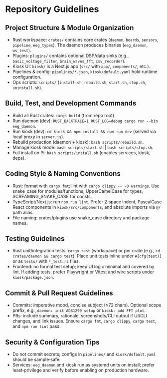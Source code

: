 # Repository Guidelines

## Project Structure & Module Organization
- Rust workspace: `crates/` contains core crates (`daemon`, `boards`, `sensors`, `pipeline`, `eeg_types`). The daemon produces binaries (`eeg_daemon`, `ws_test`).
- Plugins: `plugins/` contains optional DSP/data sinks (e.g., `basic_voltage_filter`, `brain_waves_fft`, `csv_recorder`).
- Kiosk UI: `kiosk/` is a Next.js app (`src/` with `app/`, `components/`, etc.).
- Pipelines & config: `pipelines/*.json`, `kiosk/default.yaml` hold runtime configuration.
- Ops scripts: `scripts/` (`install.sh`, `rebuild.sh`, `start.sh`, `stop.sh`, `uninstall.sh`).

## Build, Test, and Development Commands
- Build all Rust crates: `cargo build` (from repo root).
- Run daemon (dev): `RUST_BACKTRACE=1 RUST_LOG=debug cargo run --bin eeg_daemon`.
- Run kiosk (dev): `cd kiosk && npm install && npm run dev` (served via local proxy in `server.js`).
- Rebuild production (daemon + kiosk): `bash scripts/rebuild.sh`.
- Manage kiosk mode: `bash scripts/start.sh` | `bash scripts/stop.sh`.
- Full install on Pi: `bash scripts/install.sh` (enables services, kiosk, deps).

## Coding Style & Naming Conventions
- Rust: format with `cargo fmt`; lint with `cargo clippy -- -D warnings`. Use snake_case for modules/functions, UpperCamelCase for types, SCREAMING_SNAKE_CASE for consts.
- TypeScript/Next.js: run `npm run lint`. Prefer 2‑space indent, PascalCase React components in `kiosk/src/components`, and absolute imports via `@/` path alias.
- File naming: crates/plugins use snake_case directory and package names.

## Testing Guidelines
- Rust unit/integration tests: `cargo test` (workspace) or per crate (e.g., `cd crates/daemon && cargo test`). Place unit tests inline under `#[cfg(test)]` or as `tests/` with `*_test.rs` files.
- Frontend: no formal test setup; keep UI logic minimal and covered by lint. If adding tests, prefer Playwright or Vitest and wire scripts under `kiosk/package.json`.

## Commit & Pull Request Guidelines
- Commits: imperative mood, concise subject (≤72 chars). Optional scope prefix, e.g., `daemon: init ADS1299 setup` or `kiosk: add FFT plot`.
- PRs: include summary, rationale, screenshots/CLI output if UI/CLI changes, and link issues. Ensure `cargo fmt`, `cargo clippy`, `cargo test`, and `npm run lint` pass.

## Security & Configuration Tips
- Do not commit secrets; configs in `pipelines/` and `kiosk/default.yaml` should be sample‑safe.
- Services: `eeg_daemon` and kiosk run as systemd units on install; prefer least‑privilege and verify before enabling on production hardware.
